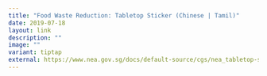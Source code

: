 ```yaml
---
title: "Food Waste Reduction: Tabletop Sticker (Chinese | Tamil)"
date: 2019-07-18
layout: link
description: ""
image: ""
variant: tiptap
external: https://www.nea.gov.sg/docs/default-source/cgs/nea_tabletop-stickers_chi-tam_fa(path).pdf
---
```

